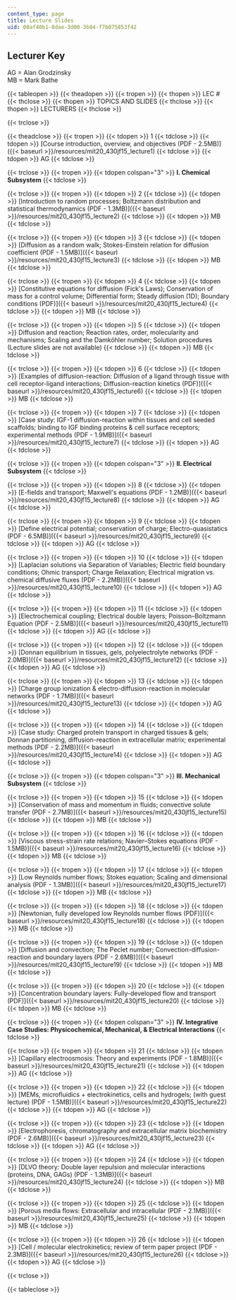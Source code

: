 ```yaml
---
content_type: page
title: Lecture Slides
uid: 00af40b1-0dae-3d00-3b84-f7b075853f42
---
```


Lecturer Key
------------

AG = Alan Grodzinsky  
MB = Mark Bathe

{{< tableopen >}}
{{< theadopen >}}
{{< tropen >}}
{{< thopen >}}
LEC #
{{< thclose >}}
{{< thopen >}}
TOPICS AND SLIDES
{{< thclose >}}
{{< thopen >}}
LECTURERS
{{< thclose >}}

{{< trclose >}}

{{< theadclose >}}
{{< tropen >}}
{{< tdopen >}}
1
{{< tdclose >}}
{{< tdopen >}}
[Course introduction, overview, and objectives (PDF - 2.5MB)]({{< baseurl >}}/resources/mit20_430jf15_lecture1)
{{< tdclose >}}
{{< tdopen >}}
AG
{{< tdclose >}}

{{< trclose >}}
{{< tropen >}}
{{< tdopen colspan="3" >}}
**I. Chemical Subsystem**
{{< tdclose >}}

{{< trclose >}}
{{< tropen >}}
{{< tdopen >}}
2
{{< tdclose >}}
{{< tdopen >}}
[Introduction to random processes; Boltzmann distribution and statistical thermodynamics (PDF - 1.3MB)]({{< baseurl >}}/resources/mit20_430jf15_lecture2)
{{< tdclose >}}
{{< tdopen >}}
MB
{{< tdclose >}}

{{< trclose >}}
{{< tropen >}}
{{< tdopen >}}
3
{{< tdclose >}}
{{< tdopen >}}
[Diffusion as a random walk; Stokes-Einstein relation for diffusion coefficient (PDF - 1.5MB)]({{< baseurl >}}/resources/mit20_430jf15_lecture3)
{{< tdclose >}}
{{< tdopen >}}
MB
{{< tdclose >}}

{{< trclose >}}
{{< tropen >}}
{{< tdopen >}}
4
{{< tdclose >}}
{{< tdopen >}}
[Constitutive equations for diffusion (Fick's Laws); Conservation of mass for a control volume; Differential form; Steady diffusion (1D); Boundary conditions (PDF)]({{< baseurl >}}/resources/mit20_430jf15_lecture4)
{{< tdclose >}}
{{< tdopen >}}
MB
{{< tdclose >}}

{{< trclose >}}
{{< tropen >}}
{{< tdopen >}}
5
{{< tdclose >}}
{{< tdopen >}}
Diffusion and reaction; Reaction rates, order, molecularity and mechanisms; Scaling and the Damköhler number; Solution procedures (Lecture slides are not available)
{{< tdclose >}}
{{< tdopen >}}
MB
{{< tdclose >}}

{{< trclose >}}
{{< tropen >}}
{{< tdopen >}}
6
{{< tdclose >}}
{{< tdopen >}}
[Examples of diffusion-reaction: Diffusion of a ligand through tissue with cell receptor-ligand interactions; Diffusion-reaction kinetics (PDF)]({{< baseurl >}}/resources/mit20_430jf15_lecture6)
{{< tdclose >}}
{{< tdopen >}}
MB
{{< tdclose >}}

{{< trclose >}}
{{< tropen >}}
{{< tdopen >}}
7
{{< tdclose >}}
{{< tdopen >}}
[Case study: IGF-1 diffusion-reaction within tissues and cell seeded scaffolds; binding to IGF binding proteins & cell surface receptors; experimental methods (PDF - 1.9MB)]({{< baseurl >}}/resources/mit20_430jf15_lecture7)
{{< tdclose >}}
{{< tdopen >}}
AG
{{< tdclose >}}

{{< trclose >}}
{{< tropen >}}
{{< tdopen colspan="3" >}}
**II. Electrical Subsystem**
{{< tdclose >}}

{{< trclose >}}
{{< tropen >}}
{{< tdopen >}}
8
{{< tdclose >}}
{{< tdopen >}}
[E-fields and transport; Maxwell's equations (PDF - 1.2MB)]({{< baseurl >}}/resources/mit20_430jf15_lecture8)
{{< tdclose >}}
{{< tdopen >}}
AG
{{< tdclose >}}

{{< trclose >}}
{{< tropen >}}
{{< tdopen >}}
9
{{< tdclose >}}
{{< tdopen >}}
[Define electrical potential; conservation of charge; Electro-quasistatics (PDF - 6.5MB)]({{< baseurl >}}/resources/mit20_430jf15_lecture9)
{{< tdclose >}}
{{< tdopen >}}
AG
{{< tdclose >}}

{{< trclose >}}
{{< tropen >}}
{{< tdopen >}}
10
{{< tdclose >}}
{{< tdopen >}}
[Laplacian solutions via Separation of Variables; Electric field boundary conditions; Ohmic transport; Charge Relaxation; Electrical migration vs. chemical diffusive fluxes (PDF - 2.2MB)]({{< baseurl >}}/resources/mit20_430jf15_lecture10)
{{< tdclose >}}
{{< tdopen >}}
AG
{{< tdclose >}}

{{< trclose >}}
{{< tropen >}}
{{< tdopen >}}
11
{{< tdclose >}}
{{< tdopen >}}
[Electrochemical coupling; Electrical double layers; Poisson–Boltzmann Equation (PDF - 2.5MB)]({{< baseurl >}}/resources/mit20_430jf15_lecture11)
{{< tdclose >}}
{{< tdopen >}}
AG
{{< tdclose >}}

{{< trclose >}}
{{< tropen >}}
{{< tdopen >}}
12
{{< tdclose >}}
{{< tdopen >}}
[Donnan equilibrium in tissues, gels, polyelectrolyte networks (PDF - 2.0MB)]({{< baseurl >}}/resources/mit20_430jf15_lecture12)
{{< tdclose >}}
{{< tdopen >}}
AG
{{< tdclose >}}

{{< trclose >}}
{{< tropen >}}
{{< tdopen >}}
13
{{< tdclose >}}
{{< tdopen >}}
[Charge group ionization & electro-diffusion-reaction in molecular networks (PDF - 1.7MB)]({{< baseurl >}}/resources/mit20_430jf15_lecture13)
{{< tdclose >}}
{{< tdopen >}}
AG
{{< tdclose >}}

{{< trclose >}}
{{< tropen >}}
{{< tdopen >}}
14
{{< tdclose >}}
{{< tdopen >}}
[Case study: Charged protein transport in charged tissues & gels; Donnan partitioning, diffusion-reaction in extracellular matrix; experimental methods (PDF - 2.2MB)]({{< baseurl >}}/resources/mit20_430jf15_lecture14)
{{< tdclose >}}
{{< tdopen >}}
AG
{{< tdclose >}}

{{< trclose >}}
{{< tropen >}}
{{< tdopen colspan="3" >}}
**III. Mechanical Subsystem**
{{< tdclose >}}

{{< trclose >}}
{{< tropen >}}
{{< tdopen >}}
15
{{< tdclose >}}
{{< tdopen >}}
[Conservation of mass and momentum in fluids; convective solute transfer (PDF - 2.7MB)]({{< baseurl >}}/resources/mit20_430jf15_lecture15)
{{< tdclose >}}
{{< tdopen >}}
MB
{{< tdclose >}}

{{< trclose >}}
{{< tropen >}}
{{< tdopen >}}
16
{{< tdclose >}}
{{< tdopen >}}
[Viscous stress-strain rate relations; Navier–Stokes equations (PDF - 1.5MB)]({{< baseurl >}}/resources/mit20_430jf15_lecture16)
{{< tdclose >}}
{{< tdopen >}}
MB
{{< tdclose >}}

{{< trclose >}}
{{< tropen >}}
{{< tdopen >}}
17
{{< tdclose >}}
{{< tdopen >}}
[Low Reynolds number flows; Stokes equation; Scaling and dimensional analysis (PDF - 1.3MB)]({{< baseurl >}}/resources/mit20_430jf15_lecture17)
{{< tdclose >}}
{{< tdopen >}}
MB
{{< tdclose >}}

{{< trclose >}}
{{< tropen >}}
{{< tdopen >}}
18
{{< tdclose >}}
{{< tdopen >}}
[Newtonian, fully developed low Reynolds number flows (PDF)]({{< baseurl >}}/resources/mit20_430jf15_lecture18)
{{< tdclose >}}
{{< tdopen >}}
MB
{{< tdclose >}}

{{< trclose >}}
{{< tropen >}}
{{< tdopen >}}
19
{{< tdclose >}}
{{< tdopen >}}
[Diffusion and convection; The Peclet number; Convection-diffusion-reaction and boundary layers (PDF - 2.6MB)]({{< baseurl >}}/resources/mit20_430jf15_lecture19)
{{< tdclose >}}
{{< tdopen >}}
MB
{{< tdclose >}}

{{< trclose >}}
{{< tropen >}}
{{< tdopen >}}
20
{{< tdclose >}}
{{< tdopen >}}
[Concentration boundary layers: Fully-developed flow and transport (PDF)]({{< baseurl >}}/resources/mit20_430jf15_lecture20)
{{< tdclose >}}
{{< tdopen >}}
MB
{{< tdclose >}}

{{< trclose >}}
{{< tropen >}}
{{< tdopen colspan="3" >}}
**IV. Integrative Case Studies: Physicochemical, Mechanical, & Electrical Interactions**
{{< tdclose >}}

{{< trclose >}}
{{< tropen >}}
{{< tdopen >}}
21
{{< tdclose >}}
{{< tdopen >}}
[Capillary electroosmosis: Theory and experiments (PDF - 1.8MB)]({{< baseurl >}}/resources/mit20_430jf15_lecture21)
{{< tdclose >}}
{{< tdopen >}}
AG
{{< tdclose >}}

{{< trclose >}}
{{< tropen >}}
{{< tdopen >}}
22
{{< tdclose >}}
{{< tdopen >}}
[MEMs, microfluidics + electrokinetics, cells and hydrogels; (with guest lecture) (PDF - 1.5MB)]({{< baseurl >}}/resources/mit20_430jf15_lecture22)
{{< tdclose >}}
{{< tdopen >}}
AG
{{< tdclose >}}

{{< trclose >}}
{{< tropen >}}
{{< tdopen >}}
23
{{< tdclose >}}
{{< tdopen >}}
[Electrophoresis, chromatography and extracellular matrix biochemistry (PDF - 2.6MB)]({{< baseurl >}}/resources/mit20_430jf15_lecture23)
{{< tdclose >}}
{{< tdopen >}}
AG
{{< tdclose >}}

{{< trclose >}}
{{< tropen >}}
{{< tdopen >}}
24
{{< tdclose >}}
{{< tdopen >}}
[DLVO theory: Double layer repulsion and molecular interactions (proteins, DNA, GAGs) (PDF - 1.3MB)]({{< baseurl >}}/resources/mit20_430jf15_lecture24)
{{< tdclose >}}
{{< tdopen >}}
MB
{{< tdclose >}}

{{< trclose >}}
{{< tropen >}}
{{< tdopen >}}
25
{{< tdclose >}}
{{< tdopen >}}
[Porous media flows: Extracellular and intracellular (PDF - 2.1MB)]({{< baseurl >}}/resources/mit20_430jf15_lecture25)
{{< tdclose >}}
{{< tdopen >}}
MB
{{< tdclose >}}

{{< trclose >}}
{{< tropen >}}
{{< tdopen >}}
26
{{< tdclose >}}
{{< tdopen >}}
[Cell / molecular electrokinetics; review of term paper project (PDF - 2.3MB)]({{< baseurl >}}/resources/mit20_430jf15_lecture26)
{{< tdclose >}}
{{< tdopen >}}
AG
{{< tdclose >}}

{{< trclose >}}

{{< tableclose >}}